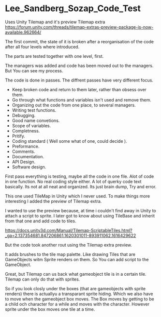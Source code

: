# Lee_Sandberg_Sozap_Code_Test

Uses Unity Tilemap and it's preview Tilemap extra https://forum.unity.com/threads/tilemap-extras-preview-package-is-now-available.962664/


The first commit, the state of it is broken after a reorganisation of the code after all four levels where introduced. 

The parts are tested together with one level, first. 

The managers was added and code has been moved out to the managers. 
But You can see my process.

The code is done in passes.
The diffrent passes have very different focus.

* Keep broken code and return to them later, rather than obsess over them.
* Go through what functions and variables isn't used and remove them.
* Organizing out the code from one place, to several managers.
* Writing test functions.
* Debugging.
* Good name convetions.
* Scope of variables.
* Completness.
* Pritify.
* Coding standard ( Well some what of one, could decide ).
* Preformance.
* Comments.
* Documentation.
* API Design.
* Software design.

First pass everything is testing, maybe all the code in one file. Alot of code in one function. No real coding style either. A lot of querky code text basically.
Its not at all neat and organized. Its just brain dump, Try and error.

This one used TileMap in Unity which I never used. To make things more interesting I added the preview of Tilemap extra.

I wanted to use the preview because, at time i couldn't find away in Unity to attach a script to sprite.
I later got to know about using TileBase and inherit from that one and add code to tiles.

https://docs.unity3d.com/Manual/Tilemap-ScriptableTiles.html?_ga=2.137354681.847206861.1620301011-893911062.1616429622

But the code took another rout using the Tilemap extra preview.

It adds brushes to the tile map palette. Like drawing Tiles that are GameObjects witm Sprite renders on them.
So You can add script to the GameObject.

Great, but Tilemap can us back what gameobject tile is in a certain tile.
Tilemap can only do that  with  sprites.

So if you look closly under the boxes (that are gameobjects with sprite renders) there is actuallyu a transparant sprite hiding.
Which we also have to move when the gameobject box moves. The Box moves by getting to be a child och character for a while and moves with the character.
However sprite under the box moves one tile at a time.




